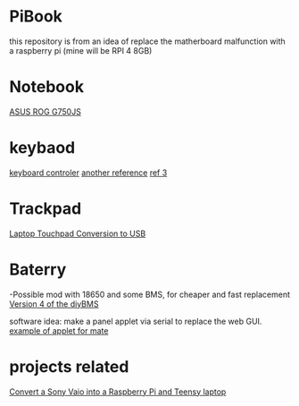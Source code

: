# PiBook

this repository is from an idea of replace the matherboard malfunction with a raspberry pi (mine will be RPI 4 8GB)

# Notebook
[ASUS ROG G750JS](https://www.asus.com/us/ROG-Republic-Of-Gamers/ROG-G750JS/)

# keybaod
[keyboard controler](https://www.instructables.com/How-to-Make-a-USB-Laptop-Keyboard-Controller/)
[another reference](https://www.hackster.io/frank-adams/laptop-keyboard-conversion-to-usb-0771f1)
[ref 3](https://www.ti.com/tool/TIDM-KEYBOARD)


# Trackpad
[Laptop Touchpad Conversion to USB](https://www.hackster.io/frank-adams/laptop-touchpad-conversion-to-usb-d70519)

# Baterry
-Possible mod with 18650 and some BMS, for cheaper and fast replacement
[Version 4 of the diyBMS](https://github.com/stuartpittaway/diyBMSv4)

software idea:
make a panel applet via serial to replace the web GUI.
[example of applet for mate](https://github.com/furas/mate-python-applets)

# projects related
[Convert a Sony Vaio into a Raspberry Pi and Teensy laptop](https://github.com/thedalles77/Pi_Teensy_Laptop/)
